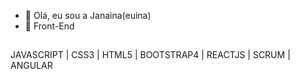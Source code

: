 - 👋 Olá, eu sou a Janaina(euina)
- 💞️ Front-End
##
JAVASCRIPT |
CSS3 |
HTML5 |
BOOTSTRAP4 |
REACTJS |
SCRUM |
ANGULAR
##
